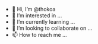 - 👋 Hi, I’m @thokoa
- 👀 I’m interested in ...
- 🌱 I’m currently learning ...
- 💞️ I’m looking to collaborate on ...
- 📫 How to reach me ...

<!---
thokoa/thokoa is a ✨ special ✨ repository because its `README.md` (this file) appears on your GitHub profile.
You can click the Preview link to take a look at your changes.
--->
